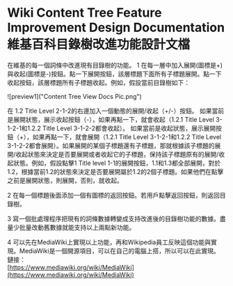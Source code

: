 # Wiki Content Tree Feature Improvement Design Documentation <br />維基百科目錄樹改進功能設計文檔

在維基的每一個詞條中改進現有目錄樹的功能。
1 在每一層中加入展開(圖標是+)與收起(圖標是-)按鈕。點一下展開按鈕，該層標題下面所有子標題展開。點一下收起按鈕，該層標題所有子標題收起。例如，假設當前目錄樹如下：

![preview1]("Content Tree View Docs Pic.png")

在 1.2 Title Level 2-1-2的右邊加入一個動態的展開/收起（+/-）按鈕。
如果當前是展開狀態，展示收起按鈕（-），如果再點一下，就會收起（1.2.1 Title Level 3-1-2-1和1.2.2 Title Level 3-1-2-2都會收起）。
如果當前是收起狀態，展示展開按鈕（+），如果再點一下，就會展開（1.2.1 Title Level 3-1-2-1和1.2.2 Title Level 3-1-2-2都會展開）。如果展開的某個子標題還有子標題，那就根據該子標題的展開/收起狀態來決定是否要展開或者收起它的子標題，保持該子標題原有的展開/收起狀態。例如，假設點擊1 Title level 1-1的展開按鈕，1.1和1.3都全部展開，對於1.2，根據當前1.2的狀態來決定是否要展開屬於1.2的2個子標題。如果他們在點擊之前是展開狀態，則展開，否則，就收起。

2 在每一個標題後面添加一個有圖標的返回按鈕。若用戶點擊返回按鈕，則返回目錄樹。

3 寫一個批處理程序把現有的詞條數據轉變成支持改進後的目錄樹功能的數據。盡量少批量改動舊數據就能支持以上兩點新功能。

4 可以先在MediaWiki上實現以上功能，再和Wikipedia員工反映這個功能與實現。MediaWiki是一個開源項目，可以在自己的電腦上搭，所以可以在此實現。 <br />
鏈接： <br />
[https://www.mediawiki.org/wiki/MediaWiki](https://www.mediawiki.org/wiki/MediaWiki)
